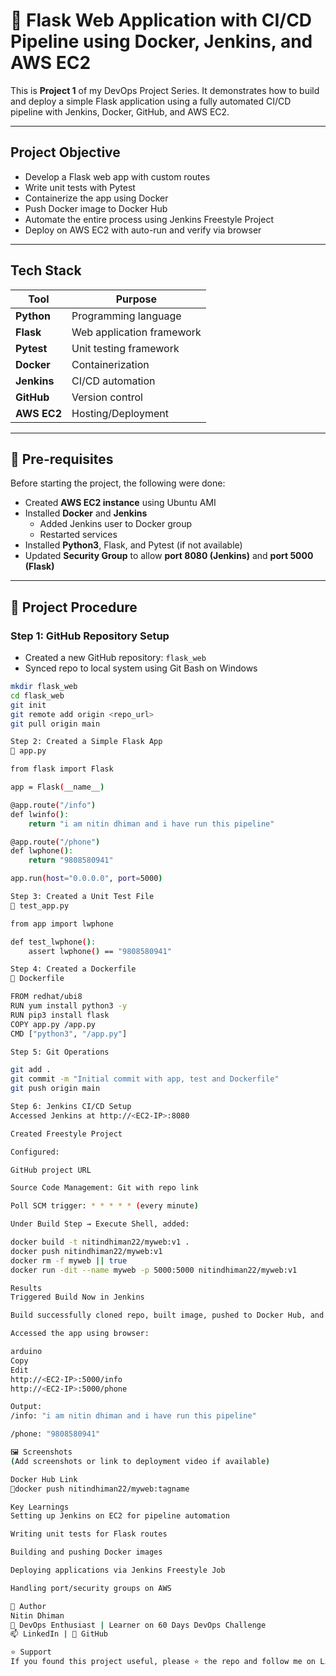 # 🚀 Flask Web Application with CI/CD Pipeline using Docker, Jenkins, and AWS EC2

This is **Project 1** of my DevOps Project Series. It demonstrates how to build and deploy a simple Flask application using a fully automated CI/CD pipeline with Jenkins, Docker, GitHub, and AWS EC2.

----------------------------------------------------------------------------------------------

## Project Objective

- Develop a Flask web app with custom routes
- Write unit tests with Pytest
- Containerize the app using Docker
- Push Docker image to Docker Hub
- Automate the entire process using Jenkins Freestyle Project
- Deploy on AWS EC2 with auto-run and verify via browser

---

## Tech Stack

| Tool        | Purpose                          |
|-------------|----------------------------------|
| **Python**  | Programming language             |
| **Flask**   | Web application framework        |
| **Pytest**  | Unit testing framework           |
| **Docker**  | Containerization                 |
| **Jenkins** | CI/CD automation                 |
| **GitHub**  | Version control                  |
| **AWS EC2** | Hosting/Deployment               |

----------------------------------------------------------------------------------------------

## 🔧 Pre-requisites

Before starting the project, the following were done:

- Created **AWS EC2 instance** using Ubuntu AMI
- Installed **Docker** and **Jenkins**
  - Added Jenkins user to Docker group
  - Restarted services
- Installed **Python3**, Flask, and Pytest (if not available)
- Updated **Security Group** to allow **port 8080 (Jenkins)** and **port 5000 (Flask)**

----------------------------------------------------------------------------------------------

## 🚀 Project Procedure

### Step 1: GitHub Repository Setup

- Created a new GitHub repository: `flask_web`
- Synced repo to local system using Git Bash on Windows

```bash
mkdir flask_web
cd flask_web
git init
git remote add origin <repo_url>
git pull origin main

Step 2: Created a Simple Flask App
📄 app.py

from flask import Flask

app = Flask(__name__)

@app.route("/info")
def lwinfo():
    return "i am nitin dhiman and i have run this pipeline"

@app.route("/phone")
def lwphone():
    return "9808580941"

app.run(host="0.0.0.0", port=5000)

Step 3: Created a Unit Test File
📄 test_app.py

from app import lwphone

def test_lwphone():
    assert lwphone() == "9808580941"

Step 4: Created a Dockerfile
📄 Dockerfile

FROM redhat/ubi8
RUN yum install python3 -y
RUN pip3 install flask
COPY app.py /app.py
CMD ["python3", "/app.py"]

Step 5: Git Operations

git add .
git commit -m "Initial commit with app, test and Dockerfile"
git push origin main

Step 6: Jenkins CI/CD Setup
Accessed Jenkins at http://<EC2-IP>:8080

Created Freestyle Project

Configured:

GitHub project URL

Source Code Management: Git with repo link

Poll SCM trigger: * * * * * (every minute)

Under Build Step → Execute Shell, added:

docker build -t nitindhiman22/myweb:v1 .
docker push nitindhiman22/myweb:v1
docker rm -f myweb || true
docker run -dit --name myweb -p 5000:5000 nitindhiman22/myweb:v1

Results
Triggered Build Now in Jenkins

Build successfully cloned repo, built image, pushed to Docker Hub, and deployed the container

Accessed the app using browser:

arduino
Copy
Edit
http://<EC2-IP>:5000/info
http://<EC2-IP>:5000/phone

Output:
/info: "i am nitin dhiman and i have run this pipeline"

/phone: "9808580941"

🖼️ Screenshots
(Add screenshots or link to deployment video if available)

Docker Hub Link
🔗docker push nitindhiman22/myweb:tagname

Key Learnings
Setting up Jenkins on EC2 for pipeline automation

Writing unit tests for Flask routes

Building and pushing Docker images

Deploying applications via Jenkins Freestyle Job

Handling port/security groups on AWS

🙌 Author
Nitin Dhiman
🚀 DevOps Enthusiast | Learner on 60 Days DevOps Challenge
📫 LinkedIn | 🐙 GitHub

⭐️ Support
If you found this project useful, please ⭐️ the repo and follow me on LinkedIn. More DevOps projects coming soon!


